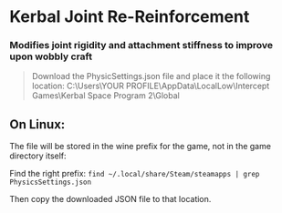 # Kerbal Joint Re-Reinforcement
### Modifies joint rigidity and attachment stiffness to improve upon wobbly craft



>Download the PhysicSettings.json file and place it the following location: C:\Users\YOUR PROFILE\AppData\LocalLow\Intercept Games\Kerbal Space Program 2\Global

## On Linux:
The file will be stored in the wine prefix for the game, not in the game directory itself:

Find the right prefix: `find ~/.local/share/Steam/steamapps | grep PhysicsSettings.json`

Then copy the downloaded JSON file to that location.
